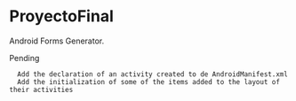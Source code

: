 # ProyectoFinal
Android Forms Generator.

Pending

      Add the declaration of an activity created to de AndroidManifest.xml
      Add the initialization of some of the items added to the layout of their activities

